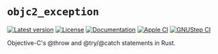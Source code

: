 # `objc2_exception`

[![Latest version](https://badgen.net/crates/v/objc2_exception)](https://crates.io/crates/objc2_exception)
[![License](https://badgen.net/badge/license/MIT/blue)](../LICENSE.txt)
[![Documentation](https://docs.rs/objc2_exception/badge.svg)](https://docs.rs/objc2_exception/)
[![Apple CI](https://github.com/madsmtm/objc2/actions/workflows/apple.yml/badge.svg)](https://github.com/madsmtm/objc2/actions/workflows/apple.yml)
[![GNUStep CI](https://github.com/madsmtm/objc2/actions/workflows/gnustep.yml/badge.svg)](https://github.com/madsmtm/objc2/actions/workflows/gnustep.yml)

Objective-C's @throw and @try/@catch statements in Rust.
